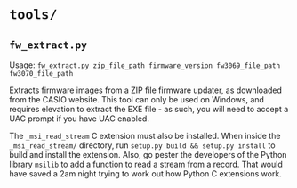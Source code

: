 # `tools/`
## `fw_extract.py`
Usage: `fw_extract.py zip_file_path firmware_version fw3069_file_path fw3070_file_path`

Extracts firmware images from a ZIP file firmware updater, as downloaded from the CASIO website. This tool can only be used on Windows, and requires elevation to extract the EXE file - as such, you will need to accept a UAC prompt if you have UAC enabled.

The `_msi_read_stream` C extension must also be installed. When inside the `_msi_read_stream/` directory, run `setup.py build && setup.py install` to build and install the extension. Also, go pester the developers of the Python library `msilib` to add a function to read a stream from a record. That would have saved a 2am night trying to work out how Python C extensions work.
